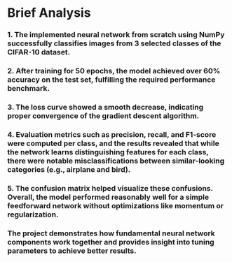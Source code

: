 # Brief Analysis

### 1. The implemented neural network from scratch using NumPy successfully classifies images from 3 selected classes of the CIFAR-10 dataset. 
### 2. After training for 50 epochs, the model achieved over 60% accuracy on the test set, fulfilling the required performance benchmark. 
### 3. The loss curve showed a smooth decrease, indicating proper convergence of the gradient descent algorithm. 
### 4. Evaluation metrics such as precision, recall, and F1-score were computed per class, and the results revealed that while the network learns distinguishing features for each class, there were notable misclassifications between similar-looking categories (e.g., airplane and bird). 
### 5. The confusion matrix helped visualize these confusions. Overall, the model performed reasonably well for a simple feedforward network without optimizations like momentum or regularization. 
### The project demonstrates how fundamental neural network components work together and provides insight into tuning parameters to achieve better results.
